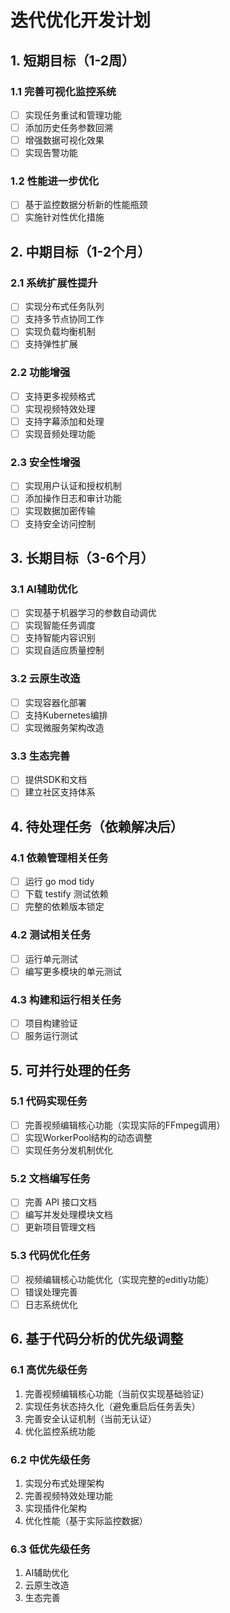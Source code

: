 # 迭代优化开发计划

## 1. 短期目标（1-2周）

### 1.1 完善可视化监控系统
- [ ] 实现任务重试和管理功能
- [ ] 添加历史任务参数回溯
- [ ] 增强数据可视化效果
- [ ] 实现告警功能

### 1.2 性能进一步优化
- [ ] 基于监控数据分析新的性能瓶颈
- [ ] 实施针对性优化措施

## 2. 中期目标（1-2个月）

### 2.1 系统扩展性提升
- [ ] 实现分布式任务队列
- [ ] 支持多节点协同工作
- [ ] 实现负载均衡机制
- [ ] 支持弹性扩展

### 2.2 功能增强
- [ ] 支持更多视频格式
- [ ] 实现视频特效处理
- [ ] 支持字幕添加和处理
- [ ] 实现音频处理功能

### 2.3 安全性增强
- [ ] 实现用户认证和授权机制
- [ ] 添加操作日志和审计功能
- [ ] 实现数据加密传输
- [ ] 支持安全访问控制

## 3. 长期目标（3-6个月）

### 3.1 AI辅助优化
- [ ] 实现基于机器学习的参数自动调优
- [ ] 实现智能任务调度
- [ ] 支持智能内容识别
- [ ] 实现自适应质量控制

### 3.2 云原生改造
- [ ] 实现容器化部署
- [ ] 支持Kubernetes编排
- [ ] 实现微服务架构改造

### 3.3 生态完善
- [ ] 提供SDK和文档
- [ ] 建立社区支持体系

## 4. 待处理任务（依赖解决后）

### 4.1 依赖管理相关任务
- [ ] 运行 go mod tidy
- [ ] 下载 testify 测试依赖
- [ ] 完整的依赖版本锁定

### 4.2 测试相关任务
- [ ] 运行单元测试
- [ ] 编写更多模块的单元测试

### 4.3 构建和运行相关任务
- [ ] 项目构建验证
- [ ] 服务运行测试

## 5. 可并行处理的任务

### 5.1 代码实现任务
- [ ] 完善视频编辑核心功能（实现实际的FFmpeg调用）
- [ ] 实现WorkerPool结构的动态调整
- [ ] 实现任务分发机制优化

### 5.2 文档编写任务
- [ ] 完善 API 接口文档
- [ ] 编写并发处理模块文档
- [ ] 更新项目管理文档

### 5.3 代码优化任务
- [ ] 视频编辑核心功能优化（实现完整的editly功能）
- [ ] 错误处理完善
- [ ] 日志系统优化

## 6. 基于代码分析的优先级调整

### 6.1 高优先级任务
1. 完善视频编辑核心功能（当前仅实现基础验证）
2. 实现任务状态持久化（避免重启后任务丢失）
3. 完善安全认证机制（当前无认证）
4. 优化监控系统功能

### 6.2 中优先级任务
1. 实现分布式处理架构
2. 完善视频特效处理功能
3. 实现插件化架构
4. 优化性能（基于实际监控数据）

### 6.3 低优先级任务
1. AI辅助优化
2. 云原生改造
3. 生态完善